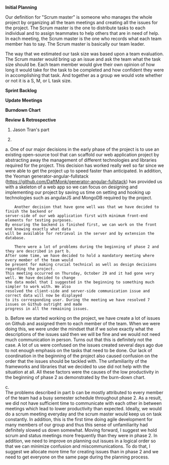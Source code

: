 <b>Initial Planning</b>

Our definition for "Scrum master" is someone who manages the whole project by organizing all the team meetings and creating all the issues for the project. The Scrum master is the one to distribute tasks to each individual and to assign teammates to help others that are in need of help. In each meeting, the Scrum master is the one who records what each team member has to say. The Scrum master is basically our team leader.

The way that we estimated our task size was based upon a team evaluation. The Scrum master would bring up an issue and ask the team what the task size should be. Each team member would give their own opinion of how long it would take for the task to be completed and how confident they were in accomplishing that task. And together as a group we would vote whether or not it is a S, M, or L task size.

<b>Sprint Backlog</b>

<b>Update Meetings</b>

<b>Burndown Chart</b> 

<b>Review & Retrospective</b>

1) Jason Tran's part

2)
a. 
		One of our major decisions in the early phase of the project is to use an existing 
	open-source tool that can scaffold our web application project by abstracting away 
	the management of different technologies and libraries required for the project. 
	This decision has worked really well so far since we were able to get the project up 
	to speed faster than anticipated. In addition, the Yeoman generator-angular-fullstack 
	(https://github.com/DaftMonk/generator-angular-fullstack) 
	has provided us with a skeleton of a web app so we can focus on designing and implementing 
	our project by saving us time on setting and hooking up technologies such as angularJS 
	and MongoDB required by the project. 
	
		Another decision that have gone well was that we have decided to finish the backend or 
	server-side of our web application first with minimum front-end elements for testing purposes. 
	By ensuring the backend is finished first, we can work on the front end knowing exactly what data 
	will be available for retrieval in the server and by extension the database. 
	
		There were a lot of problems during the beginning of phase 2 and they are described in part b. 
	After some time, we have decided to hold a mandatory meeting where every member of the team would 
	be present for making crucial technical as well as design decisions regarding the project. 
	This meeting occurred on Thursday, October 29 and it had gone very well. We have decided to change 
	the data model that I suggested in the beginning to something much simpler to work with. We also 
	resolved the client-side and server-side communication issue and correct data will now be displayed 
	to its corresponding user. During the meeting we have resolved 7 issues on Github outright and made 
	progress in all the remaining issues. 
	
 b. 
	Before we started working on the project, we have create a lot of issues on Github and assigned them 
	to each member of the team. When we were doing this, we were under the mindset that if we solve
	exactly what the descriptions of the issues said then we will be fine and we would not need much
	communication in person. Turns out that this is definitely not the case. A lot of us were confused on 
	the issues created several days ago due to not enough emphasis on the tasks that need to be done.
	Our lack of coordination in the beginning of the project also caused confusion on the order that the 
	issues should be tackled with. The unfamiliarity of the frameworks and libraries that we decided to
	use did not help with the situation at all.  All these factors were the causes of the low productivity 
	in the beginning of phase 2 as demonstrated by the burn-down chart. 

c. 	
		The problems described in part b can be mostly attributed to every member of the team had a busy 
	semester schedule throughout phase 2. As a result, we did not have sufficient time to communicate 
	with each other in between meetings which lead to lower productivity than expected. Ideally, we would 
	do a scrum meeting everyday and the scrum master would keep us on task constantly. In addition, this 
	is the first time doing agile development for many members of our group and thus this sense of 
	unfamiliarity had definitely slowed us down somewhat.
		Moving forward, I suggest we hold scrum and status meetings more frequently than they were in phase 2.
	In addition, we need to improve on planning out issues in a logical order so that we can minimize 
	confusion and miscommunications. To do that, I suggest we allocate more time for creating issues than
	in phase 2 and we need to get everyone on the same page during the planning process. 